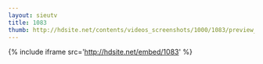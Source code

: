 ```yaml
---
layout: sieutv
title: 1083
thumb: http://hdsite.net/contents/videos_screenshots/1000/1083/preview_360p.mp4.jpg
---
```

{% include iframe src='http://hdsite.net/embed/1083' %}
 
